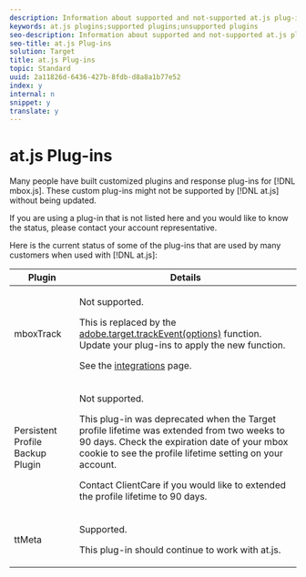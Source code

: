 ```yaml
---
description: Information about supported and not-supported at.js plug-ins.
keywords: at.js plugins;supported plugins;unsupported plugins
seo-description: Information about supported and not-supported at.js plug-ins.
seo-title: at.js Plug-ins
solution: Target
title: at.js Plug-ins
topic: Standard
uuid: 2a11826d-6436-427b-8fdb-d8a8a1b77e52
index: y
internal: n
snippet: y
translate: y
---
```


# at.js Plug-ins

Many people have built customized plugins and response plug-ins for [!DNL  mbox.js]. These custom plug-ins might not be supported by [!DNL  at.js] without being updated. 

If you are using a plug-in that is not listed here and you would like to know the status, please contact your account representative. 

Here is the current status of some of the plug-ins that are used by many customers when used with [!DNL  at.js]: 

<table id="table_51B92B09370E4A03B28ACE358CC12BCE"> 
 <thead> 
  <tr> 
   <th colname="col1" class="entry"> Plugin </th> 
   <th colname="col2" class="entry"> Details </th> 
  </tr>
 </thead>
 <tbody> 
  <tr> 
   <td colname="col1"> mboxTrack </td> 
   <td colname="col2"> <p>Not supported. </p> <p>This is replaced by the <a href="../../../c_seting_up_target/c_implementing_target/c_target-atjs-implementation/cmp_at.js_Functions.md#reference_7E0F19368F9C4BC38F1E5DC5E717E487" format="dita" scope="local"> adobe.target.trackEvent(options)</a> function. Update your plug-ins to apply the new function. </p> <p> See the <a href="../../../c_seting_up_target/c_implementing_target/c_target-atjs-implementation/c_target-atjs-integrations.md#concept_C100BC4F073C4B57A608B309D0157B39" format="dita" scope="local"> integrations</a> page. </p> </td> 
  </tr> 
  <tr> 
   <td colname="col1"> Persistent Profile Backup Plugin </td> 
   <td colname="col2"> <p>Not supported. </p> <p> This plug-in was deprecated when the <span class="keyword"> Target</span> profile lifetime was extended from two weeks to 90 days. Check the expiration date of your mbox cookie to see the profile lifetime setting on your account. </p> <p>Contact ClientCare if you would like to extended the profile lifetime to 90 days. </p> </td> 
  </tr> 
  <tr> 
   <td colname="col1"> ttMeta </td> 
   <td colname="col2"> <p>Supported. </p> <p> This plug-in should continue to work with <span class="filepath"> at.js</span>. </p> </td> 
  </tr> 
 </tbody> 
</table>

